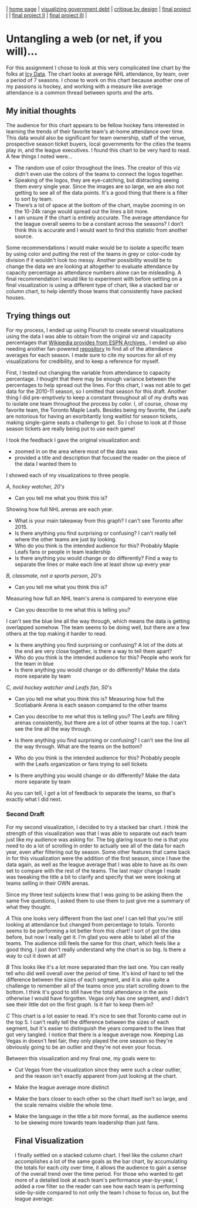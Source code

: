| [home page](https://aoffman5.github.io/tswd-portfolio-fall23/) | [visualizing government debt](visualizing-government-debt.md) | [critique by design](critique-by-design.md) | [final project I](final-project-part-one.md) | [final project II](final-project-part-two.md) | [final project III](final-project-part-three.md) |

# Untangling a web (or net, if you will)...
For this assignment I chose to look at this very complicated line chart by the folks at [Icy Data](https://www.icydata.hockey/vizzes/attendance/17). The chart looks at average NHL attendance, by team, over a period of 7 seasons.
I chose to work on this chart because another one of my passions is hockey, and working with a measure like average attendance is a common thread between sports and the arts.


## My initial thoughts
The audience for this chart appears to be fellow hockey fans interested in learning the trends of their favorite team's at-home attendance over time. This data would also be significant for team ownership, staff of the venue, prospective season ticket buyers, local governments for the cities the teams play in, and the league executives. 
I found this chart to be very hard to read. A few things I noted were...

- The random use of color throughout the lines. The creator of this viz didn't even use the colors of the teams to connect the logos together.
- Speaking of the logos, they are eye-catching, but distracting seeing them every single year. Since the images are so large, we are also not getting to see all of the data points. It's a good thing that there is a filter to sort by team.
- There’s a lot of space at the bottom of the chart, maybe zooming in on the 10-24k range would spread out the lines a bit more.
- I am unsure if the chart is entirely accurate. The average attendance for the league overall seems to be a constant across the seasons? I don’t think this is accurate and I would want to find this statistic from another source.

Some recommendations I would make would be to isolate a specific team by using color and putting the rest of the teams in grey or color-code by division if it wouldn't look too messy. Another possibility would be to change the data we are looking at altogether to evaluate attendance by capacity percentage as attendance numbers alone can be misleading. A final recommendation I would like to experiment with before settling on a final visualization is using a different type of chart, like a stacked bar or column chart, to help identify those teams that consistently have packed houses.

## Trying things out

For my process, I ended up using Flourish to create several visualizations using the data I was able to obtain from the original viz and capacity percentages that [Wikipedia provides from ESPN Archives,](https://en.wikipedia.org/wiki/List_of_National_Hockey_League_attendance_figures). I ended up also needing another fan-powered [repository](https://hockey.sigmagfx.com/compseason/nhl/1011) to find all of the attendance averages for each season. I made sure to cite my sources for all of my visualizations for credibility, and to keep a reference for myself. 

First, I tested out changing the variable from attendance to capacity percentage. I thought that there may be enough variance between the percentages to help spread out the lines. For this chart, I was not able to get data for the 2010-11 season, so I omitted that season for this draft. Another thing I did pre-emptively to keep a constant throughout all of my drafts was to isolate one team throughout the process by color. I, of course, chose my favorite team, the Toronto Maple Leafs. Besides being my favorite, the Leafs are notorious for having an exorbitantly long waitlist for season tickets, making single-game seats a challenge to get. So I chose to look at if those season tickets are really being put to use each game!

I took the feedback I gave the original visualization and:
- zoomed in on the area where most of the data was
- provided a title and description that focused the reader on the piece of the data I wanted them to

<div class="flourish-embed flourish-chart" data-src="visualisation/15091432"><script src="https://public.flourish.studio/resources/embed.js"></script></div>

I showed each of my visualizations to three people.

*A, hockey watcher, 20's*

- Can you tell me what you think this is?

Showing how full NHL arenas are each year. 
- What is your main takeaway from this graph?
I can't see Toronto after 2015. 
- Is there anything you find surprising or confusing?
I can't really tell where the other teams are just by looking. 
- Who do you think is the intended audience for this?
Probably Maple Leafs fans or people in team leadership
- Is there anything you would change or do differently?
Find a way to separate the lines or make each line at least show up every year

*B, classmate, not a sports person, 20's*

- Can you tell me what you think this is?

Measuring how full an NHL team's arena is compared to everyone else
- Can you describe to me what this is telling you?

I can't see the blue line all the way through, which means the data is getting overlapped somehow. The team seems to be doing well, but there are a few others at the top making it harder to read.

- Is there anything you find surprising or confusing?
A lot of the dots at the end are very close together, is there a way to tell them apart?
- Who do you think is the intended audience for this?
People who work for the team in blue
- Is there anything you would change or do differently?
Make the data more separate by team

*C, avid hockey watcher and Leafs fan, 50's*

- Can you tell me what you think this is?
Measuring how full the Scotiabank Arena is each season compared to the other teams
- Can you describe to me what this is telling you?
The Leafs are filling arenas consistently, but there are a lot of other teams at the top.
I can't see the line all the way through. 

- Is there anything you find surprising or confusing?
I can't see the line all the way through. What are the teams on the bottom?
- Who do you think is the intended audience for this?
Probably people with the Leafs organization or fans trying to sell tickets
- Is there anything you would change or do differently?
Make the data more separate by team

As you can tell, I got a lot of feedback to separate the teams, so that's exactly what I did next.

### Second Draft

For my second visualization, I decided to try a stacked bar chart. I think the strength of this visualization was that I was able to separate out each team just like my audience was asking for. The big glaring issue to me is that you need to do a lot of scrolling in order to actually see all of the data for each year, even after filtering out by season. Some other features that came back in for this visualization were the addition of the first season, since I have the data again, as well as the league average that I was able to have as its own set to compare with the rest of the teams. The last major change I made was tweaking the title a bit to clarify and specify that we were looking at teams selling in their OWN arenas. 

<div class="flourish-embed flourish-chart" data-src="visualisation/15089784"><script src="https://public.flourish.studio/resources/embed.js"></script></div>

Since my three test subjects knew that I was going to be asking them the same five questions, I asked them to use them to just give me a summary of what they thought. 

*A*
This one looks very different from the last one! I can tell that you're still looking at attendance but changed from percentage to totals. Toronto seems to be performing a lot better from this chart! I sort of got the idea before, but now I really get it. I'm glad you were able to label all of the teams. The audience still feels the same for this chart, which feels like a good thing. I just don't really understand why the chart is so big. Is there a way to cut it down at all? 

*B* 
This looks like it's a lot more separated than the last one. You can really tell who did well overall over the period of time. It's kind of hard to tell the difference between the sizes of each segment, and it is also quite a challenge to remember all of the teams once you start scrolling down to the bottom. I think it's good to still have the total attendance in the axis otherwise I would have forgotten. Vegas only has one segment, and I didn't see their little dot on the first graph. Is it fair to keep them in?

*C*
This chart is a lot easier to read. It's nice to see that Toronto came out in the top 5. I can't really tell the difference between the sizes of each segment, but it's easier to distinguish the years compared to the lines that got very tangled. I notice that there is a league average now. Keeping Las Vegas in doesn't feel fair, they only played the one season so they're obviously going to be an outlier and they're not even your focus. 

Between this visualization and my final one, my goals were to:
- Cut Vegas from the visualization since they were such a clear outlier, and the reason isn't exactly apparent from just looking at the chart.
- Make the league average more distinct
- Make the bars closer to each other so the chart itself isn't so large, and the scale remains visible the whole time.
- Make the language in the title a bit more formal, as the audience seems to be skewing more towards team leadership than just fans.

  ## Final Visualization

  I finally settled on a stacked column chart. I feel like the column chart accomplishes a lot of the same goals as the bar chart, by accumulating the totals for each city over time, it allows the audience to gain a sense of the overall trend over the time period. For those who wanted to get more of a detailed look at each team's performance year-by-year, I added a row filter so the reader can see how each team is performing side-by-side compared to not only the team I chose to focus on, but the league average. 

  <div class="flourish-embed flourish-chart" data-src="visualisation/15090407"><script src="https://public.flourish.studio/resources/embed.js"></script></div>

